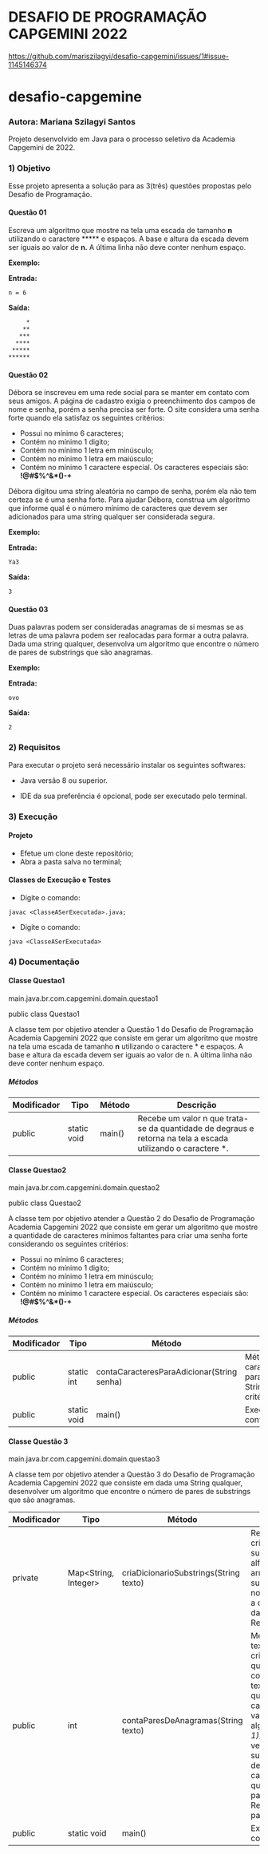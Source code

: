 #                DESAFIO DE PROGRAMAÇÃO CAPGEMINI 2022



https://github.com/mariszilagyi/desafio-capgemini/issues/1#issue-1145146374


# desafio-capgemine



### Autora: Mariana Szilagyi Santos

Projeto desenvolvido em Java para o processo seletivo da Academia Capgemini de 2022.



### 1) Objetivo

Esse projeto apresenta a solução para as 3(três) questões propostas pelo Desafio de Programação.



#### Questão 01

Escreva um algoritmo que mostre na tela uma escada de tamanho **n** utilizando o caractere ***** e espaços. A base e altura da escada devem ser iguais ao valor de **n.** A última linha não deve conter nenhum espaço.

**Exemplo:**

**Entrada:**

```
n = 6
```

**Saída:**

```
     *
    **
   ***
  ****
 *****
******
```



#### Questão 02



Débora se inscreveu em uma rede social para se manter em contato com seus amigos. A página de cadastro exigia o preenchimento dos campos de nome e senha, porém a senha precisa ser forte. O site considera uma senha forte quando ela satisfaz os seguintes critérios:

- Possui no mínimo 6 caracteres;
- Contém no mínimo 1 digito;
- Contém no mínimo 1 letra em minúsculo;
- Contém no mínimo 1 letra em maiúsculo;
- Contém no mínimo 1 caractere especial. Os caracteres especiais são: **!@#$%^&*()-+**

Débora digitou uma string aleatória no campo de senha, porém ela não tem certeza se é uma senha forte. Para ajudar Débora, construa um algoritmo que informe qual é o número mínimo de caracteres que devem ser adicionados para uma string qualquer ser considerada segura.

**Exemplo:**

**Entrada:**

```
Ya3
```

**Saída:**

```
3
```



#### Questão 03

Duas palavras podem ser consideradas anagramas de si mesmas se as letras de uma palavra podem ser realocadas para formar a outra palavra. Dada uma string qualquer, desenvolva um algoritmo que encontre o número de pares de substrings que são anagramas.

**Exemplo:**

**Entrada:**

```
ovo
```

**Saída:**

```
2
```



### 2) Requisitos

Para executar o projeto será necessário instalar os seguintes softwares:

* Java versão 8 ou superior.

* IDE da sua preferência é opcional,  pode ser executado pelo terminal.

  

### 3) Execução

#### Projeto

* Efetue um clone deste repositório;
* Abra a pasta salva no terminal;

#### Classes de Execução e Testes

* Digite o comando: 

```
javac <ClasseASerExecutada>.java;
```

* Digite o comando: 

```
java <ClasseASerExecutada>
```



### 4) Documentação

#### Classe Questao1

main.java.br.com.capgemini.domain.questao1



public class Questao1

A classe tem por objetivo atender a Questão 1 do Desafio de Programação Academia Capgemini 2022 que consiste em gerar um algoritmo que mostre na tela uma escada de tamanho **n** utilizando o caractere * e espaços. A base e altura da escada devem ser iguais ao valor de n. A última linha não deve conter nenhum espaço.

##### Métodos

| Modificador | Tipo        | Método | Descrição                                                    |
| ----------- | ----------- | ------ | ------------------------------------------------------------ |
| public      | static void | main() | Recebe um valor n que trata-se da quantidade de degraus e retorna na tela a escada utilizando o caractere *. |



#### Classe Questao2

main.java.br.com.capgemini.domain.questao2



public class Questao2

A classe tem por objetivo atender a Questão 2 do Desafio de Programação Academia Capgemini 2022 que consiste em gerar um algoritmo que mostre a quantidade de caracteres mínimos faltantes para criar uma senha forte considerando os seguintes critérios:

- Possui no mínimo 6 caracteres;
- Contém no mínimo 1 digito;
- Contém no mínimo 1 letra em minúsculo;
- Contém no mínimo 1 letra em maiúsculo;
- Contém no mínimo 1 caractere especial. Os caracteres especiais são: **!@#$%^&*()-+**

##### Métodos

| Modificador | Tipo        | Método                                     | Descrição                                                    |
| ----------- | ----------- | ------------------------------------------ | ------------------------------------------------------------ |
| public      | static int  | contaCaracteresParaAdicionar(String senha) | Método retorna a quantidade de caracteres mínimos necessários para satisfazer os requisitos da String senha de acordo com os critérios solicitados. |
| public      | static void | main()                                     | Executa o método contaCaracteresParaAdicionar()              |



#### Classe Questão 3

main.java.br.com.capgemini.domain.questao3



A classe tem por objetivo atender a Questão 3 do Desafio de Programação Academia Capgemini 2022 que consiste em dada uma String qualquer, desenvolver um algoritmo que encontre o número de pares de substrings que são anagramas.



| Modificador | Tipo                 | Método                                 | Descrição                                                    |
| ----------- | -------------------- | -------------------------------------- | ------------------------------------------------------------ |
| private     | Map<String, Integer> | criaDicionarioSubstrings(String texto) | Recebe uma String texto e cria um dicionário com as substrings ordenadas alfabeticamente que são armazenadas no HashMap substrings como chave e no campo valor é inserida a quantidade de vezes que dada (chave) aparece. Retorna substrings. |
| public      | int                  | contaParesDeAnagramas(String texto)    | Método recebe uma String texto e a utiliza no método  criaDicionarioSubstrings que retorna um Hashmap contendo as substrings do texto como chave e a quantidade de vezes que cada uma aparece como valor. O método aplica o algoritmo *(valor(valor-1))/2*  que é capaz de verificar quantas substrings são anagramas de acordo com o valor de cada chave, somando a quantidade à variável int paresDeSubstrings. Retorna paresDeSubstrings. |
| public      | static void          | main()                                 | Executa o método contaParesDeAnagramas()                     |






































